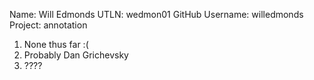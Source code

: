 Name: Will Edmonds
UTLN: wedmon01
GitHub Username: willedmonds
Project: annotation

1. None thus far :(
2. Probably Dan Grichevsky
3. ????
